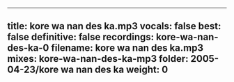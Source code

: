 
---
title: kore wa nan des ka.mp3
vocals: false
best: false
definitive: false
recordings: kore-wa-nan-des-ka-0
filename: kore wa nan des ka.mp3
mixes: kore-wa-nan-des-ka-mp3
folder: 2005-04-23/kore wa nan des ka
weight: 0
---
